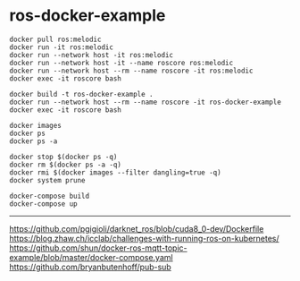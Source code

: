 # ros-docker-example

```
docker pull ros:melodic
docker run -it ros:melodic
docker run --network host -it ros:melodic
docker run --network host -it --name roscore ros:melodic
docker run --network host --rm --name roscore -it ros:melodic
docker exec -it roscore bash
```

```
docker build -t ros-docker-example .
docker run --network host --rm --name roscore -it ros-docker-example
docker exec -it roscore bash
```

```
docker images
docker ps
docker ps -a
```

```
docker stop $(docker ps -q)
docker rm $(docker ps -a -q)
docker rmi $(docker images --filter dangling=true -q)
docker system prune
```

```
docker-compose build
docker-compose up
```


----


https://github.com/pgigioli/darknet_ros/blob/cuda8_0-dev/Dockerfile
https://blog.zhaw.ch/icclab/challenges-with-running-ros-on-kubernetes/
https://github.com/shun/docker-ros-mqtt-topic-example/blob/master/docker-compose.yaml
https://github.com/bryanbutenhoff/pub-sub